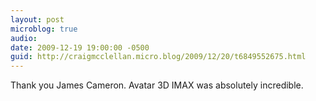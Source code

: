 ```yaml
---
layout: post
microblog: true
audio: 
date: 2009-12-19 19:00:00 -0500
guid: http://craigmcclellan.micro.blog/2009/12/20/t6849552675.html
---
```

Thank you James Cameron. Avatar 3D IMAX was absolutely incredible.
